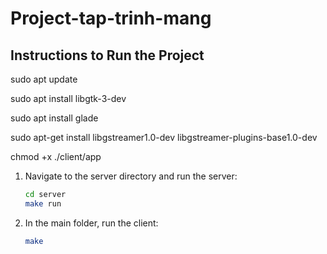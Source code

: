# Project-tap-trinh-mang

## Instructions to Run the Project

sudo apt update

sudo apt install libgtk-3-dev

sudo apt install glade

sudo apt-get install libgstreamer1.0-dev libgstreamer-plugins-base1.0-dev

chmod +x ./client/app

1. Navigate to the server directory and run the server:
    ```sh
    cd server
    make run
    ```

2. In the main folder, run the client:
    ```sh
    make
    ```

